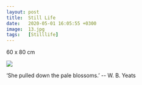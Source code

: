 ```yaml
---
layout: post
title:  Still Life
date:   2020-05-01 16:05:55 +0300
image:  13.jpg
tags:   [Stilllife]
---
```

60 x 80 cm                                                                          

![]({{site.baseurl}}/img/13.jpg)

‘She pulled down the pale blossoms.’      -- W. B. Yeats